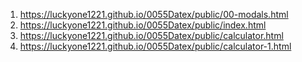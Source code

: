 <!-- https://github.com/luckyone1221/0055Datex -->
1. <https://luckyone1221.github.io/0055Datex/public/00-modals.html>
1. <https://luckyone1221.github.io/0055Datex/public/index.html>
1. <https://luckyone1221.github.io/0055Datex/public/calculator.html>
1. <https://luckyone1221.github.io/0055Datex/public/calculator-1.html>
